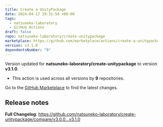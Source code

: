 ```yaml
---
title: Create a UnityPackage
date: 2024-04-17 19:31:54 +00:00
tags:
  - natsuneko-laboratory
  - GitHub Actions
draft: false
repo: natsuneko-laboratory/create-unitypackage
marketplace: https://github.com/marketplace/actions/create-a-unitypackage
version: v3.1.0
dependentsNumber: "9"
---
```



Version updated for **natsuneko-laboratory/create-unitypackage** to version **v3.1.0**.
- This action is used across all versions by **9** repositories.

Go to the [GitHub Marketplace](https://github.com/marketplace/actions/create-a-unitypackage) to find the latest changes.

## Release notes

**Full Changelog**: https://github.com/natsuneko-laboratory/create-unitypackage/compare/v3.0.0...v3.1.0
